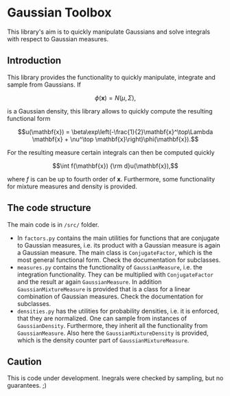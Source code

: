 # Gaussian Toolbox

This library's aim is to quickly manipulate Gaussians and solve integrals with respect to Gaussian measures.

## Introduction

This library provides the functionality to quickly manipulate, integrate and sample from Gaussians. If 

```math
\phi(\mathbf{x}) = N(\mu, \Sigma),
```

is a Gaussian density, this library allows to quickly compute the resulting functional form

```math
u(\mathbf{x}) = \beta\exp\left(-\frac{1}{2}\mathbf{x}^\top\Lambda \mathbf{x} + \nu^\top \mathbf{x}\right)\phi(\mathbf{x}).
```

For the resulting measure certain integrals can then be computed quickly

```math
\int f(\mathbf{x}) {\rm d}u(\mathbf{x}),
```

where $`f`$ is can be up to fourth order of $`\mathbf{x}`$. Furthermore, some functionality for mixture measures and density is provided.

## The code structure

The main code is in `/src/` folder. 

+ In `factors.py` contains the main utilities for functions that are conjugate to Gaussian measures, i.e. its product with a Gaussian measure is again a Gaussian measure. The main class is `ConjugateFactor`, which is the most general functional form. Check the documentation for subclasses.
+ `measures.py` contains the functionality of `GaussianMeasure`, i.e. the integration functionality. They can be multiplied with `ConjugateFactor` and the result ar again `GaussianMeasure`. In addition `GaussianMixtureMeasure` is provided that is a class for a linear combination of Gaussian measures. Check the documentation for subclasses.
+ `densities.py` has the utilities for probability densities, i.e. it is enforced, that they are normalized. One can sample from instances of `GaussianDensity`. Furthermore, they inherit all the functionality from `GaussianMeasure`. Also here the `GaussianMixtureDensity` is provided, which is the density counter part of `GaussianMixtureMeasure`.

## Caution

This is code under development. Inegrals were checked by sampling, but no guarantees. ;)